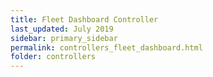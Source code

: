 ```yaml
---
title: Fleet Dashboard Controller
last_updated: July 2019
sidebar: primary_sidebar
permalink: controllers_fleet_dashboard.html
folder: controllers
---
```

